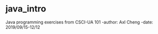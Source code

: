 # java_intro
Java programming exercises from CSCI-UA 101
-author: Axl Cheng
-date: 2019/09/15-12/12
